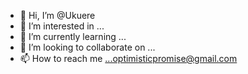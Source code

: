 - 👋 Hi, I’m @Ukuere
- 👀 I’m interested in ...
- 🌱 I’m currently learning ...
- 💞️ I’m looking to collaborate on ...
- 📫 How to reach me ...optimisticpromise@gmail.com

<!---
Ukuere/Ukuere is a ✨ special ✨ repository because its `README.md` (this file) appears on your GitHub profile.
You can click the Preview link to take a look at your changes.
--->
